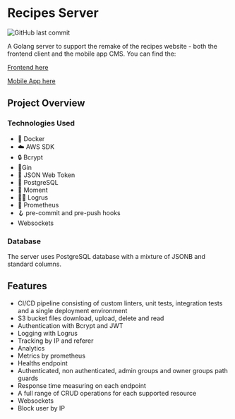 # Recipes Server

![GitHub last commit](https://img.shields.io/github/last-commit/StGrozdanov/recipes-v2-server)

A Golang server to support the remake of the recipes website - both the frontend client and the mobile app CMS. You can find the: 

[Frontend here](https://github.com/StGrozdanov/recipes-v2-client)

[Mobile App here](https://github.com/StGrozdanov/recipes-v2-cms-client)

## Project Overview

### Technologies Used

- :whale: Docker
- :cloud: AWS SDK 
- :lock: Bcrypt 
- 🍹Gin 
- :key: JSON Web Token 
- 🏬 PostgreSQL 
- 📅 Moment 
- 👨‍💻 Logrus
- 🔦 Prometheus
- 🪝 pre-commit and pre-push hooks
- Websockets

### Database

The server uses PostgreSQL database with a mixture of JSONB and standard columns.

## Features

- CI/CD pipeline consisting of custom linters, unit tests, integration tests and a single deployment environment
- S3 bucket files download, upload, delete and read
- Authentication with Bcrypt and JWT
- Logging with Logrus
- Tracking by IP and referer
- Analytics
- Metrics by prometheus
- Healths endpoint
- Authenticated, non authenticated, admin groups and owner groups path guards
- Response time measuring on each endpoint
- A full range of CRUD operations for each supported resource
- Websockets
- Block user by IP
